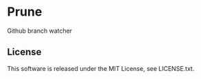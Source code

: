 # Prune

Github branch watcher

## License

This software is released under the MIT License, see LICENSE.txt.
